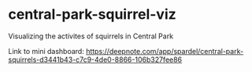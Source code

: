 # central-park-squirrel-viz
Visualizing the activites of squirrels in Central Park

Link to mini dashboard: https://deepnote.com/app/spardel/central-park-squirrels-d3441b43-c7c9-4de0-8866-106b327fee86
